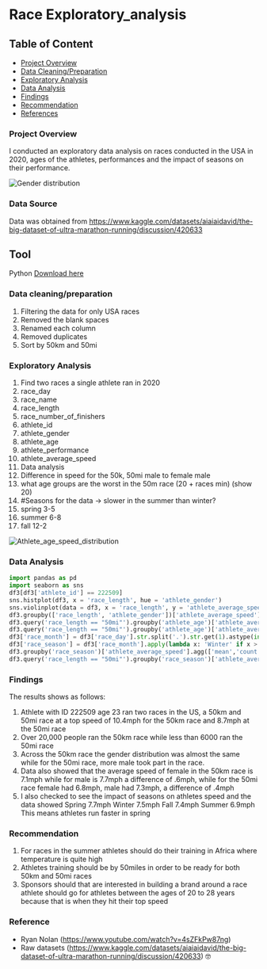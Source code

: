 # Race Exploratory_analysis

## Table of Content
- [Project Overview](#project-overview)
- [Data Cleaning/Preparation](#data-cleaning/preparation)
- [Exploratory Analysis](#exploratory-analysis)
- [Data Analysis](#data-analysis)
- [Findings](#findings)
- [Recommendation](#recommendation)
- [References](#reference)

### Project Overview 
I conducted an exploratory data analysis on races conducted in the USA in 2020, ages of the athletes, performances and the impact of seasons on their performance.

![Gender distribution](https://github.com/CRYP-19/Exploratory_analysis/assets/78747034/76ba9b45-c4fd-4f52-8d10-55d75760c907)

### Data Source
Data was obtained from https://www.kaggle.com/datasets/aiaiaidavid/the-big-dataset-of-ultra-marathon-running/discussion/420633
## Tool
Python [Download here](https://www.python.org/downloads/)
### Data cleaning/preparation
1. Filtering the data for only USA races
2. Removed the blank spaces
3. Renamed each column
4. Removed duplicates
5. Sort by 50km and 50mi

### Exploratory Analysis
1. Find two races a single athlete ran in 2020
2. race_day
3. race_name
4. race_length
5. race_number_of_finishers
6. athlete_id
7. athlete_gender
8. athlete_age
9. athlete_performance
10. athlete_average_speed
11. Data analysis
12. Difference in speed for the 50k, 50mi male to female male
13. what age groups are the worst in the 50m race (20 + races min) (show 20)
14. #Seasons for the data -> slower in the summer than winter?
15. spring 3-5
16. summer 6-8
17. fall 12-2


![Athlete_age_speed_distribution](https://github.com/CRYP-19/Exploratory_analysis/assets/78747034/58e8cebd-90ff-429e-a163-a41c823f3c19)

### Data Analysis
```Python
import pandas as pd
import seaborn as sns
df3[df3['athlete_id'] == 222509]
sns.histplot(df3, x = 'race_length', hue = 'athlete_gender')
sns.violinplot(data = df3, x = 'race_length', y = 'athlete_average_speed', hue = 'athlete_gender', split = True, inner = 'quart', inlinewith = 1)
df3.groupby(['race_length', 'athlete_gender'])['athlete_average_speed'].mean()
df3.query('race_length == "50mi"').groupby('athlete_age')['athlete_average_speed'].agg(['mean','count']).sort_values('mean',ascending = False).query('count>19').head(15)
df3.query('race_length == "50mi"').groupby('athlete_age')['athlete_average_speed'].agg(['mean','count']).sort_values('mean',ascending = True).query('count>9').head(20)
df3['race_month'] = df3['race_day'].str.split('.').str.get(1).astype(int)
df3['race_season'] = df3['race_month'].apply(lambda x: 'Winter' if x > 11 else 'Fall' if x > 8 else 'Summer' if x > 5 else 'Spring' if x > 2 else 'Winter')
df3.groupby('race_season')['athlete_average_speed'].agg(['mean','count']).sort_values('mean', ascending = False)
df3.query('race_length == "50mi"').groupby('race_season')['athlete_average_speed'].agg(['mean','count']).sort_values('mean', ascending = False)
```
### Findings
The results shows as follows:
1. Athlete with ID 222509 age 23 ran two races in the US, a 50km and 50mi race at a top speed of 10.4mph for the 50km race and 8.7mph at the 50mi race
2. Over 20,000 people ran the 50km race while less than 6000 ran the 50mi race
3. Across the 50km race the gender distribution was almost the same while for the 50mi race, more male took part in the race.
4. Data also showed that the average speed of female in the 50km race is 7.1mph while for male is 7.7mph a difference of .6mph, while for the 50mi race female had 6.8mph, male had 7.3mph, a difference of .4mph
5. I also checked to see the impact of seasons on athletes speed and the data showed
Spring	7.7mph
Winter	7.5mph
Fall	7.4mph
Summer	6.9mph
This means athletes run faster in spring

### Recommendation
1. For races in the summer athletes should do their training in Africa where temperature is quite high
2. Athletes training should be by 50miles in order to be ready for both 50km and 50mi races
3. Sponsors should that are interested in building a brand around a race athlete should go for athletes between the ages of 20 to 28 years because that is when they hit their top speed

### Reference
- Ryan Nolan (https://www.youtube.com/watch?v=4sZFkPw87ng)
- Raw datasets (https://www.kaggle.com/datasets/aiaiaidavid/the-big-dataset-of-ultra-marathon-running/discussion/420633)
🤓
